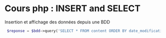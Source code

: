 # Cours php : INSERT and SELECT
Insertion et affichage des données depuis une BDD

```php
 $reponse = $bdd->query('SELECT * FROM content ORDER BY date_modification DESC LIMIT 10');

```
